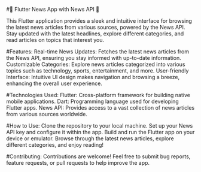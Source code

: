 #📰 Flutter News App with News API 📱

This Flutter application provides a sleek and intuitive interface for browsing the latest news articles from various sources, powered by the News API. Stay updated with the latest headlines, explore different categories, and read articles on topics that interest you.

#Features:
Real-time News Updates: Fetches the latest news articles from the News API, ensuring you stay informed with up-to-date information.
Customizable Categories: Explore news articles categorized into various topics such as technology, sports, entertainment, and more.
User-friendly Interface: Intuitive UI design makes navigation and browsing a breeze, enhancing the overall user experience.

#Technologies Used:
Flutter: Cross-platform framework for building native mobile applications.
Dart: Programming language used for developing Flutter apps.
News API: Provides access to a vast collection of news articles from various sources worldwide.

#How to Use:
Clone the repository to your local machine.
Set up your News API key and configure it within the app.
Build and run the Flutter app on your device or emulator.
Browse through the latest news articles, explore different categories, and enjoy reading!

#Contributing:
Contributions are welcome! Feel free to submit bug reports, feature requests, or pull requests to help improve the app.

